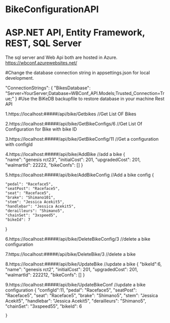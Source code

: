 # BikeConfigurationAPI
# ASP.NET API, Entity Framework, REST, SQL Server
The sql server and Web Api both are hosted in Azure.
https://wbconf.azurewebsites.net/

#Change the database connection string in appsettings.json for local development.

 "ConnectionStrings": {
    "BikesDatabase": "Server=YourServer;Database=WBConf_API.Models;Trusted_Connection=True;"
  }
#Use the BiKeDB backupfile to restore database in your machine
Rest API

1.https://localhost:#####/api/bike/Getbikes //Get List OF Bikes

2.https://localhost:#####/api/bike/GetBikeConfigs/6  //Get List Of Configuration for Bike with bike ID

3.https://localhost:#####/api/bike/GetBikeConfig/11  //Get a configuration  with configId

4.https://localhost:#####/api/bike/AddBike  //add a bike
{	
        "name": "genesis rct23",
        "initialCost": 201,
        "upgradedCost": 201,
        "walmartId": 22222,
        "bikeConfs": []
}

5.https://localhost:#####/api/bike/AddBikeConfig  //Add a bike config
{
   
    "pedal": "Raceface5",
    "seatPost": "Raceface5",
    "seat": "Raceface5",
    "brake": "Shimano101",
    "stem": "Jessica Acekit5",
    "handlebar": "Jessica Acekit5",
    "derailleurs": "Shimano5",
    "chainSet": "3xspeed5",
    "bikeId": 7
}

6.https://localhost:#####/api/bike/DeleteBikeConfig/3  //delete a bike configuration

7.https://localhost:#####/api/bike/DeleteBike/3  //delete a bike

8.https://localhost:#####/api/bike/UpdateBike  //update a bike
{		     "bikeId":6,
        "name": "genesis rct2",
        "initialCost": 201,
        "upgradedCost": 201,
        "walmartId": 222212,
        "bikeConfs": []
}

9.https://localhost:#####/api/bike/UpdateBikeConf  //update a bike configuration
{
    "configId":11,
    "pedal": "Raceface5",
    "seatPost": "Raceface5",
    "seat": "Raceface5",
    "brake": "Shimano5",
    "stem": "Jessica Acekit5",
    "handlebar": "Jessica Acekit5",
    "derailleurs": "Shimano5",
    "chainSet": "3xspeed55",
    "bikeId": 6
    
    }
    
